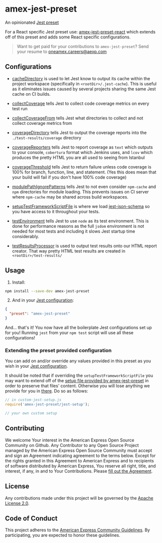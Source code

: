 # amex-jest-preset

An opinionated [Jest preset](http://facebook.github.io/jest/docs/en/configuration.html#preset-string)

For a React specific Jest preset use: [amex-jest-preset-react](https://github.com/americanexpress/amex-jest-preset-react) which extends off of this preset and adds some React specific configurations.

> Want to get paid for your contributions to `amex-jest-preset`?
> Send your resume to oneamex.careers@aexp.com

## Configurations

- [cacheDirectory](https://facebook.github.io/jest/docs/en/configuration.html#cachedirectory-string) is used to let Jest know to output its cache within the project workspace (specifically in `<rootDir>/.jest-cache`). This is useful as it eliminates issues caused by several projects sharing the same Jest cache on CI builds.

- [collectCoverage](http://facebook.github.io/jest/docs/en/configuration.html#collectcoverage-boolean) tells Jest to collect code coverage metrics on every test run

- [collectCoverageFrom](http://facebook.github.io/jest/docs/en/configuration.html#collectcoveragefrom-array) tells Jest what directories to collect and not collect coverage metrics from

- [coverageDirectory](http://facebook.github.io/jest/docs/en/configuration.html#coveragedirectory-string) tells Jest to output the coverage reports into the `./test-results/coverage` directory

- [coverageReporters](http://facebook.github.io/jest/docs/en/configuration.html#coveragereporters-array-string) tells Jest to report coverage as `text` which outputs to your console, `cobertura` format which Jenkins uses, and `lcov` which produces the pretty HTML you are all used to seeing from Istanbul

- [coverageThreshold](http://facebook.github.io/jest/docs/en/configuration.html#coveragethreshold-object) tells Jest to return failure unless code coverage is 100% for branch, function, line, and statement. (Yes this does mean that your build will fail if you don't have 100% code coverage)

- [modulePathIgnorePatterns](https://facebook.github.io/jest/docs/en/configuration.html#modulepathignorepatterns-array-string) tells Jest to not even consider `npm-cache` and `npm` directories for module loading. This prevents issues on CI server where `npm-cache` may be shared across build workspaces.

- [setupTestFrameworkScriptFile](http://facebook.github.io/jest/docs/en/configuration.html#setuptestframeworkscriptfile-string) is where we load [jest-json-schema](https://github.com/americanexpress/jest-json-schema) so you have access to it throughout your tests.

- [testEnvironment](https://jestjs.io/docs/en/configuration.html#testenvironment-string) tells Jest to use `node` as its test environment. This is done for performance reasons as the full `jsdom` environment is not needed for most tests and including it slows Jest startup time considerably.

- [testResultsProcessor](http://facebook.github.io/jest/docs/en/configuration.html#testresultsprocessor-string) is used to output test results onto our HTML report creator. That way pretty HTML test results are created in `<rootDir>/test-results/`


## Usage

1. Install:
```bash
npm install --save-dev amex-jest-preset
```

2. And in your [Jest configuration][]:
```json
{
  "preset": "amex-jest-preset"
}
```
And... that's it! You now have all the boilerplate Jest configurations set up for you! Running `jest` from your `npm test` script will use all these configurations!

### Extending the preset provided configuration

You can add on and/or override any values provided in this preset as you wish in your [Jest configuration][].

It should be noted that if overriding the `setupTestFrameworkScriptFile` you may want to extend off of the [setup file provided by amex-jest-preset](./jest-setup.js) in order to preserve that files' content. Otherwise you will lose anything we provide for you in [there](./jest-setup.js). Do so as follows:

```javascript
// in custom-jest-setup.js
require('amex-jest-preset/jest-setup');

// your own custom setup
```

## Contributing
We welcome Your interest in the American Express Open Source Community on Github.
Any Contributor to any Open Source Project managed by the American Express Open
Source Community must accept and sign an Agreement indicating agreement to the
terms below. Except for the rights granted in this Agreement to American Express
and to recipients of software distributed by American Express, You reserve all
right, title, and interest, if any, in and to Your Contributions. Please [fill
out the Agreement](https://cla-assistant.io/americanexpress/).

## License
Any contributions made under this project will be governed by the [Apache License
2.0](./LICENSE.txt).

## Code of Conduct
This project adheres to the [American Express Community Guidelines](./CODE_OF_CONDUCT.md).
By participating, you are expected to honor these guidelines.

[Jest configuration]: http://facebook.github.io/jest/docs/en/configuration.html
